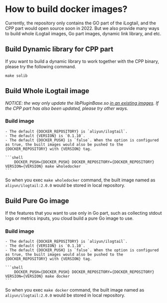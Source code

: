 # How to build docker images?

Currently, the repository only contains the GO part of the iLogtail, and the CPP part would open source soon in 2022. But we also provide many ways to build whole iLogtail images, Go part images, dynamic link library, and etc.

## Build Dynamic library for CPP part

If you want to build a dynamic library to work together with the CPP binary, please try the following command.

```shell
make solib
```

## Build Whole iLogtail image

*NOTICE: the way only update the libPluginBase.so [in an existing images](../../../docker/Dockerfile_whole). If the CPP part has also been updated, please try other ways.*

### Build image

    - The default {DOCKER_REPOSITORY} is `aliyun/ilogtail`.
    - The default {VERSION} is `0.1.10`.
    - The default {DOCKER_PUSH} is `false`. When the option is configured as true, the built images would also be pushed to the {DOCKER_REPOSITORY} with {VERSION} tag.

    ```shell
        DOCKER_PUSH={DOCKER_PUSH} DOCKER_REPOSITORY={DOCKER_REPOSITORY} VERSION={VERSION} make wholedocker
    ```
   So when you exec `make wholedocker` command, the built image named as `aliyun/ilogtail:2.0.0` would be stored in local repository.

## Build Pure Go image

If the features that you want to use only in Go part, such as collecting stdout logs or metrics inputs, you cloud build a pure Go image to use.

### Build image

    - The default {DOCKER_REPOSITORY} is `aliyun/ilogtail`.
    - The default {VERSION} is `0.1.10`.
    - The default {DOCKER_PUSH} is `false`. When the option is configured as true, the built images would also be pushed to the {DOCKER_REPOSITORY} with {VERSION} tag.

    ```shell
        DOCKER_PUSH={DOCKER_PUSH} DOCKER_REPOSITORY={DOCKER_REPOSITORY} VERSION={VERSION} make docker
    ```
So when you exec `make docker` command, the built image named as `aliyun/ilogtail:2.0.0` would be stored in local repository.
